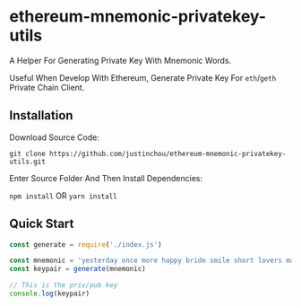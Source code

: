 ethereum-mnemonic-privatekey-utils
===

A Helper For Generating Private Key With Mnemonic Words.

Useful When Develop With Ethereum, Generate Private Key For `eth`/`geth` Private Chain Client.

## Installation

Download Source Code:

`git clone https://github.com/justinchou/ethereum-mnemonic-privatekey-utils.git`

Enter Source Folder And Then Install Dependencies:

`npm install` OR `yarn install`

## Quick Start

```js
const generate = require('./index.js')

const mnemonic = 'yesterday once more happy bride smile short lovers make life sound great'
const keypair = generate(mnemonic)

// This is the priv/pub key
console.log(keypair)
```

